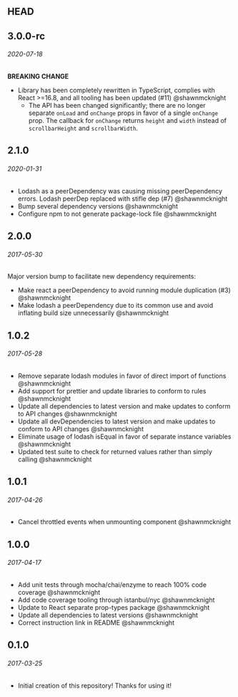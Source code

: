 ## HEAD

## 3.0.0-rc
###### _2020-07-18_
**BREAKING CHANGE**
- Library has been completely rewritten in TypeScript, complies with React >=16.8, and all tooling has been updated (#11) @shawnmcknight
  - The API has been changed significantly; there are no longer separate `onLoad` and `onChange` props in favor of a single `onChange` prop.  The callback for `onChange` returns `height` and `width` instead of `scrollbarHeight` and `scrollbarWidth`.

## 2.1.0
###### _2020-01-31_
- Lodash as a peerDependency was causing missing peerDependency errors.  Lodash peerDep replaced with stifle dep (#7) @shawnmcknight
- Bump several dependency versions @shawnmcknight
- Configure npm to not generate package-lock file @shawnmcknight

## 2.0.0

###### _2017-05-30_
Major version bump to facilitate new dependency requirements:
- Make react a peerDependency to avoid running module duplication (#3) @shawnmcknight
- Make lodash a peerDependency due to its common use and avoid inflating build size unnecessarily @shawnmcknight

## 1.0.2

###### _2017-05-28_
- Remove separate lodash modules in favor of direct import of functions @shawnmcknight
- Add support for prettier and update libraries to conform to rules @shawnmcknight
- Update all dependencies to latest version and make updates to conform to API changes @shawnmcknight
- Update all devDependencies to latest version and make updates to conform to API changes @shawnmcknight
- Eliminate usage of lodash isEqual in favor of separate instance variables @shawnmcknight
- Updated test suite to check for returned values rather than simply calling @shawnmcknight

## 1.0.1

###### _2017-04-26_
- Cancel throttled events when unmounting component @shawnmcknight

## 1.0.0

###### _2017-04-17_
- Add unit tests through mocha/chai/enzyme to reach 100% code coverage @shawnmcknight
- Add code coverage tooling through istanbul/nyc @shawnmcknight
- Update to React separate prop-types package @shawnmcknight
- Update all dependencies to latest versions @shawnmcknight
- Correct instruction link in README @shawnmcknight

## 0.1.0

###### _2017-03-25_
- Initial creation of this repository!  Thanks for using it!
